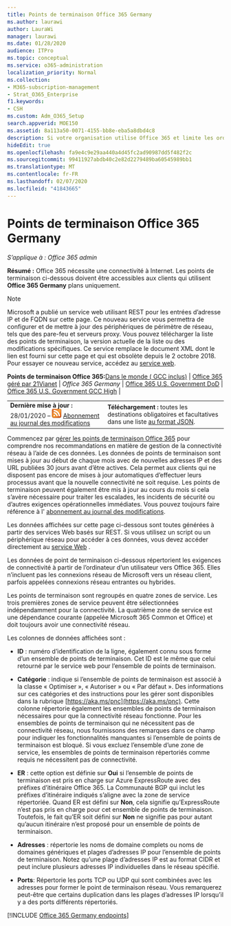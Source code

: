```yaml
---
title: Points de terminaison Office 365 Germany
ms.author: laurawi
author: LauraWi
manager: laurawi
ms.date: 01/28/2020
audience: ITPro
ms.topic: conceptual
ms.service: o365-administration
localization_priority: Normal
ms.collection:
- M365-subscription-management
- Strat_O365_Enterprise
f1.keywords:
- CSH
ms.custom: Adm_O365_Setup
search.appverid: MOE150
ms.assetid: 8a113a50-0071-4155-bb8e-eba5a8dbd4c8
description: Si votre organisation utilise Office 365 et limite les ordinateurs de votre réseau à se connecter à Internet, vous trouverez ci-dessous les points de terminaison (noms de domaine complets, ports, URL et plages d’adresses IPv4 et IPv6) que vous devez inclure dans vos listes vertes de trafic sortant afin de vous assurer que votre les ordinateurs peuvent utiliser Office 365.
hideEdit: true
ms.openlocfilehash: fa9e4c9e29aa440a4d45fc2ad90987dd5f482f2c
ms.sourcegitcommit: 99411927abdb40c2e82d2279489ba60545989bb1
ms.translationtype: MT
ms.contentlocale: fr-FR
ms.lasthandoff: 02/07/2020
ms.locfileid: "41843665"
---
```

# <a name="office-365-germany-endpoints"></a>Points de terminaison Office 365 Germany

 *S’applique à : Office 365 admin*

**Résumé :** Office 365 nécessite une connectivité à Internet. Les points de terminaison ci-dessous doivent être accessibles aux clients qui utilisent **Office 365 Germany** plans uniquement.
  
> [!NOTE]
> Microsoft a publié un service web utilisant REST pour les entrées d’adresse IP et de FQDN sur cette page. Ce nouveau service vous permettra de configurer et de mettre à jour des périphériques de périmètre de réseau, tels que des pare-feu et serveurs proxy. Vous pouvez télécharger la liste des points de terminaison, la version actuelle de la liste ou des modifications spécifiques. Ce service remplace le document XML dont le lien est fourni sur cette page et qui est obsolète depuis le 2 octobre 2018. Pour essayer ce nouveau service, accédez au [service web](office-365-ip-web-service.md).
 
 **Points de terminaison Office 365:**[Dans le monde ( GCC inclus)](urls-and-ip-address-ranges.md)  | [Office 365 géré par 21Vianet](urls-and-ip-address-ranges-21vianet.md)  | *Office 365 Germany* | [Office 365 U.S. Government DoD](office-365-u-s-government-dod-endpoints.md) | [Office 365 U.S. Government GCC High](office-365-u-s-government-gcc-high-endpoints.md)  |
  
|||
|:-----|:-----|
|**Dernière mise à jour :** 28/01/2020 – ![RSS](media/5dc6bb29-25db-4f44-9580-77c735492c4b.png) [Abonnement au journal des modifications](https://endpoints.office.com/version/Germany?allversions=true&format=rss&clientrequestid=b10c5ed1-bad1-445f-b386-b919946339a7) |**Téléchargement :** toutes les destinations obligatoires et facultatives dans une liste [au format JSON](https://endpoints.office.com/endpoints/Germany?clientrequestid=b10c5ed1-bad1-445f-b386-b919946339a7).  <br/> |

Commencez par [gérer les points de terminaison Office 365](managing-office-365-endpoints.md) pour comprendre nos recommandations en matière de gestion de la connectivité réseau à l’aide de ces données. Les données de points de terminaison sont mises à jour au début de chaque mois avec de nouvelles adresses IP et des URL publiées 30 jours avant d’être actives. Cela permet aux clients qui ne disposent pas encore de mises à jour automatiques d’effectuer leurs processus avant que la nouvelle connectivité ne soit requise. Les points de terminaison peuvent également être mis à jour au cours du mois si cela s’avère nécessaire pour traiter les escalades, les incidents de sécurité ou d’autres exigences opérationnelles immédiates. Vous pouvez toujours faire référence à l' [abonnement au journal des modifications](https://endpoints.office.com/version/Germany?allversions=true&format=rss&clientrequestid=b10c5ed1-bad1-445f-b386-b919946339a7).

Les données affichées sur cette page ci-dessous sont toutes générées à partir des services Web basés sur REST. Si vous utilisez un script ou un périphérique réseau pour accéder à ces données, vous devez accéder directement au [service Web](office-365-ip-web-service.md) .

Les données de point de terminaison ci-dessous répertorient les exigences de connectivité à partir de l’ordinateur d’un utilisateur vers Office 365. Elles n’incluent pas les connexions réseau de Microsoft vers un réseau client, parfois appelées connexions réseau entrantes ou hybrides.

Les points de terminaison sont regroupés en quatre zones de service. Les trois premières zones de service peuvent être sélectionnées indépendamment pour la connectivité. La quatrième zone de service est une dépendance courante (appelée Microsoft 365 Common et Office) et doit toujours avoir une connectivité réseau.

Les colonnes de données affichées sont :

- **ID** : numéro d’identification de la ligne, également connu sous forme d’un ensemble de points de terminaison. Cet ID est le même que celui retourné par le service web pour l’ensemble de points de terminaison.

- **Catégorie** : indique si l’ensemble de points de terminaison est associé à la classe « Optimiser », « Autoriser » ou « Par défaut ». Des informations sur ces catégories et des instructions pour les gérer sont disponibles dans la rubrique [https://aka.ms/pnc](https://aka.ms/pnc). Cette colonne répertorie également les ensembles de points de terminaison nécessaires pour que la connectivité réseau fonctionne. Pour les ensembles de points de terminaison qui ne nécessitent pas de connectivité réseau, nous fournissons des remarques dans ce champ pour indiquer les fonctionnalités manquantes si l’ensemble de points de terminaison est bloqué. Si vous excluez l’ensemble d’une zone de service, les ensembles de points de terminaison répertoriés comme requis ne nécessitent pas de connectivité.

- **ER** : cette option est définie sur **Oui** si l’ensemble de points de terminaison est pris en charge sur Azure ExpressRoute avec des préfixes d’itinéraire Office 365. La Communauté BGP qui inclut les préfixes d’itinéraire indiqués s’aligne avec la zone de service répertoriée. Quand ER est défini sur **Non**, cela signifie qu’ExpressRoute n’est pas pris en charge pour cet ensemble de points de terminaison. Toutefois, le fait qu’ER soit défini sur **Non** ne signifie pas pour autant qu’aucun itinéraire n’est proposé pour un ensemble de points de terminaison.

- **Adresses** : répertorie les noms de domaine complets ou noms de domaines génériques et plages d’adresses IP pour l’ensemble de points de terminaison. Notez qu’une plage d’adresses IP est au format CIDR et peut inclure plusieurs adresses IP individuelles dans le réseau spécifié.
 
- **Ports**: Répertorie les ports TCP ou UDP qui sont combinées avec les adresses pour former le point de terminaison réseau. Vous remarquerez peut-être que certains duplication dans les plages d’adresses IP lorsqu’il y a des ports différents répertoriés.

[!INCLUDE [Office 365 Germany endpoints](./includes/office-365-germany-endpoints.md)]

 


